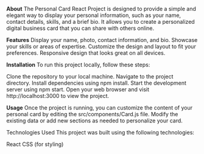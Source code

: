 **About**
The Personal Card React Project is designed to provide a simple and elegant way to display your personal information, such as your name, contact details, skills, and a brief bio. It allows you to create a personalized digital business card that you can share with others online.

**Features**
Display your name, photo, contact information, and bio.
Showcase your skills or areas of expertise.
Customize the design and layout to fit your preferences.
Responsive design that looks great on all devices.


**Installation**
To run this project locally, follow these steps:

Clone the repository to your local machine.
Navigate to the project directory.
Install dependencies using npm install.
Start the development server using npm start.
Open your web browser and visit http://localhost:3000 to view the project.


**Usage**
Once the project is running, you can customize the content of your personal card by editing the src/components/Card.js file. Modify the existing data or add new sections as needed to personalize your card.

Technologies Used
This project was built using the following technologies:

React
CSS (for styling)
